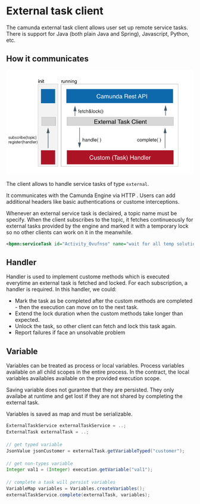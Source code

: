 # External task client

The camunda external task client allows user set up remote service tasks. There is support for Java (both plain Java and Spring), Javascript, Python, etc.

## How it communicates

![](./img/externalTaskCient.png)

The client allows to handle service tasks of type `external`.

It communicates with the Camunda Engine via HTTP . Users can add additional headers like basic authentications or custome interceptions.

Whenever an external service task is declaired, a topic name must be specify.
When the client subscribes to the topic, it fetches continueously for external tasks provided by the engine and marked it with a temporary lock so no other clients can work on it in the meanwhile.

```xml
<bpmn:serviceTask id="Activity_0vufnso" name="wait for all temp solutions being pushed" camunda:type="external" camunda:topic="checkWorkersFinished">
```

## Handler

Handler is used to implement custome methods which is executed everytime an external task is fetched and locked. For each subscription, a handler is required. In this handler, we could:

* Mark the task as be completed after the custom methods are completed  - then the execution can move on to the next task.
* Extend the lock duration when the custom methods take longer than expected.
* Unlock the task, so other client can fetch and lock this task again.
* Report failures if face an unsolvable problem

## Variable

Variables can be treated as process or local variables. Process variables available on all child scopes in the entire process. In the contract, the local variables availables available on the provided execution scope.

Saving variable does not gurantee that they are persisted. They only availabe at runtime and get lost if they are not shared by completing the external task.

Variables is saved as map and must be serializable.

```java
ExternalTaskService externalTaskService = ..;
ExternalTask externalTask = ..;

// get typed variable
JsonValue jsonCustomer = externalTask.getVariableTyped("customer");

// get non-types variable
Integer val1 = (Integer) execution.getVariable("val1");

// complete a task will persist variables
VariableMap variables = Variables.createVariables();
externalTaskService.complete(externalTask, variables);
```
